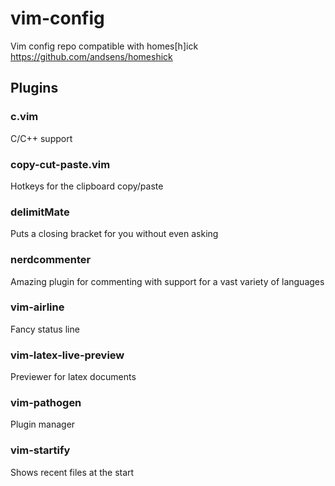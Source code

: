 # vim-config #
Vim config repo compatible with homes[h]ick https://github.com/andsens/homeshick

## Plugins ##
### c.vim ###
C/C++ support
### copy-cut-paste.vim ###
Hotkeys for the clipboard copy/paste
### delimitMate ###
Puts a closing bracket for you without even asking
### nerdcommenter ###
Amazing plugin for commenting with support for a vast variety of languages
### vim-airline ###
Fancy status line
### vim-latex-live-preview ###
Previewer for latex documents
### vim-pathogen ###
Plugin manager
### vim-startify ###
Shows recent files at the start
